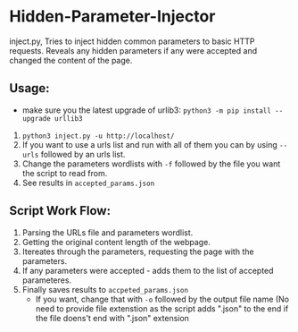 # Hidden-Parameter-Injector
inject.py, Tries to inject hidden common parameters to basic HTTP requests. Reveals any hidden parameters if any were accepted and changed the content of the page.

## Usage:
   * make sure you the latest upgrade of urlib3: `python3 -m pip install --upgrade urllib3`
1. `python3 inject.py -u http://localhost/`
2. If you want to use a urls list and run with all of them you can by using `--urls` followed by an urls list.
3. Change the parameters wordlists with `-f` followed by the file you want the script to read from.
4. See results in `accepted_params.json`

## Script Work Flow:
1. Parsing the URLs file and parameters wordlist.
2. Getting the original content length of the webpage.
3. Itereates through the parameters, requesting the page with the parameters.
4. If any parameters were accepted - adds them to the list of accepted parameteres.
5. Finally saves results to `accpeted_params.json`
    * If you want, change that with `-o` followed by the output file name (No need to provide file extenstion as the script adds ".json" to the end if the file doens't end with ".json" extension
